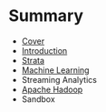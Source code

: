 # Summary

* [Cover](README.md)
* [Introduction](documentation/Introduction.md)
* [Strata](documentation/documentation/Strata.md)
* [Machine Learning](documentation/MachineLearning.md)
* Streaming Analytics
* [Apache Hadoop](documentation/ApacheHadoop.md)
* Sandbox

